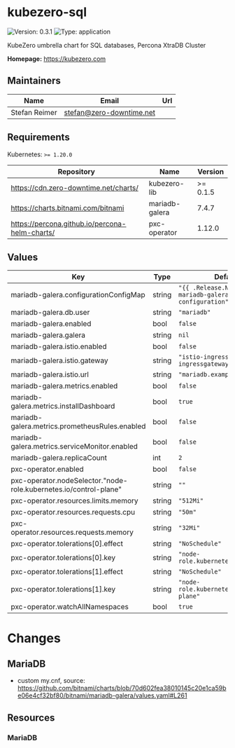 # kubezero-sql

![Version: 0.3.1](https://img.shields.io/badge/Version-0.3.1-informational?style=flat-square) ![Type: application](https://img.shields.io/badge/Type-application-informational?style=flat-square)

KubeZero umbrella chart for SQL databases, Percona XtraDB Cluster

**Homepage:** <https://kubezero.com>

## Maintainers

| Name | Email | Url |
| ---- | ------ | --- |
| Stefan Reimer | <stefan@zero-downtime.net> |  |

## Requirements

Kubernetes: `>= 1.20.0`

| Repository | Name | Version |
|------------|------|---------|
| https://cdn.zero-downtime.net/charts/ | kubezero-lib | >= 0.1.5 |
| https://charts.bitnami.com/bitnami | mariadb-galera | 7.4.7 |
| https://percona.github.io/percona-helm-charts/ | pxc-operator | 1.12.0 |

## Values

| Key | Type | Default | Description |
|-----|------|---------|-------------|
| mariadb-galera.configurationConfigMap | string | `"{{ .Release.Name }}-mariadb-galera-configuration"` |  |
| mariadb-galera.db.user | string | `"mariadb"` |  |
| mariadb-galera.enabled | bool | `false` |  |
| mariadb-galera.galera | string | `nil` |  |
| mariadb-galera.istio.enabled | bool | `false` |  |
| mariadb-galera.istio.gateway | string | `"istio-ingress/private-ingressgateway"` |  |
| mariadb-galera.istio.url | string | `"mariadb.example.com"` |  |
| mariadb-galera.metrics.enabled | bool | `false` |  |
| mariadb-galera.metrics.installDashboard | bool | `true` |  |
| mariadb-galera.metrics.prometheusRules.enabled | bool | `false` |  |
| mariadb-galera.metrics.serviceMonitor.enabled | bool | `false` |  |
| mariadb-galera.replicaCount | int | `2` |  |
| pxc-operator.enabled | bool | `false` |  |
| pxc-operator.nodeSelector."node-role.kubernetes.io/control-plane" | string | `""` |  |
| pxc-operator.resources.limits.memory | string | `"512Mi"` |  |
| pxc-operator.resources.requests.cpu | string | `"50m"` |  |
| pxc-operator.resources.requests.memory | string | `"32Mi"` |  |
| pxc-operator.tolerations[0].effect | string | `"NoSchedule"` |  |
| pxc-operator.tolerations[0].key | string | `"node-role.kubernetes.io/master"` |  |
| pxc-operator.tolerations[1].effect | string | `"NoSchedule"` |  |
| pxc-operator.tolerations[1].key | string | `"node-role.kubernetes.io/control-plane"` |  |
| pxc-operator.watchAllNamespaces | bool | `true` |  |

# Changes

## MariaDB
- custom my.cnf, source: https://github.com/bitnami/charts/blob/70d602fea38010145c20e1ca59be06e4cf32bf80/bitnami/mariadb-galera/values.yaml#L261

## Resources

### MariaDB

